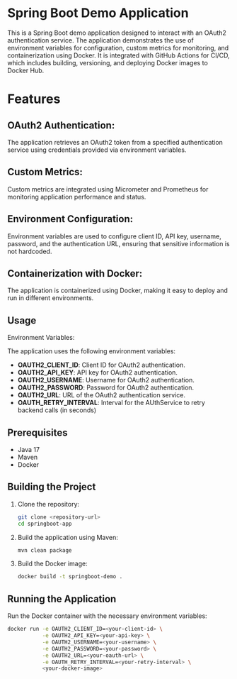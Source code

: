 # Spring Boot Demo Application

This is a Spring Boot demo application designed to interact with an OAuth2 authentication service. The application demonstrates the use of environment variables for configuration, custom metrics for monitoring, and containerization using Docker. It is integrated with GitHub Actions for CI/CD, which includes building, versioning, and deploying Docker images to Docker Hub.

# Features

##  OAuth2 Authentication:

The application retrieves an OAuth2 token from a specified authentication service using credentials provided via environment variables.

##  Custom Metrics:

Custom metrics are integrated using Micrometer and Prometheus for monitoring application performance and status.

##  Environment Configuration:

Environment variables are used to configure client ID, API key, username, password, and the authentication URL, ensuring that sensitive information is not hardcoded.

## Containerization with Docker:

The application is containerized using Docker, making it easy to deploy and run in different environments.

## Usage
Environment Variables:

The application uses the following environment variables:

- **OAUTH2_CLIENT_ID**: Client ID for OAuth2 authentication.
- **OAUTH2_API_KEY**: API key for OAuth2 authentication.
- **OAUTH2_USERNAME**: Username for OAuth2 authentication.
- **OAUTH2_PASSWORD**: Password for OAuth2 authentication.
- **OAUTH2_URL**: URL of the OAuth2 authentication service.
- **OAUTH_RETRY_INTERVAL**: Interval for the AUthService to retry backend calls (in seconds)


## Prerequisites

- Java 17
- Maven
- Docker

## Building the Project

1. Clone the repository:
    ```bash
    git clone <repository-url>
    cd springboot-app
    ```

2. Build the application using Maven:
    ```bash
    mvn clean package
    ```

3. Build the Docker image:
    ```bash
    docker build -t springboot-demo .
    ```

## Running the Application

Run the Docker container with the necessary environment variables:

```bash
docker run -e OAUTH2_CLIENT_ID=<your-client-id> \
           -e OAUTH2_API_KEY=<your-api-key> \
           -e OAUTH2_USERNAME=<your-username> \
           -e OAUTH2_PASSWORD=<your-password> \
           -e OAUTH2_URL=<your-oauth-url> \
           -e OAUTH_RETRY_INTERVAL=<your-retry-interval> \
           <your-docker-image>
```
